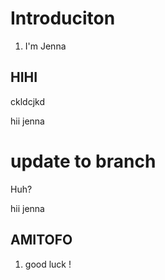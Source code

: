 # Introduciton 
1. I'm Jenna 

## HIHI
ckldcjkd


hii jenna

update to branch
=======

Huh?

hii jenna
## AMITOFO 
1. good luck ! 


